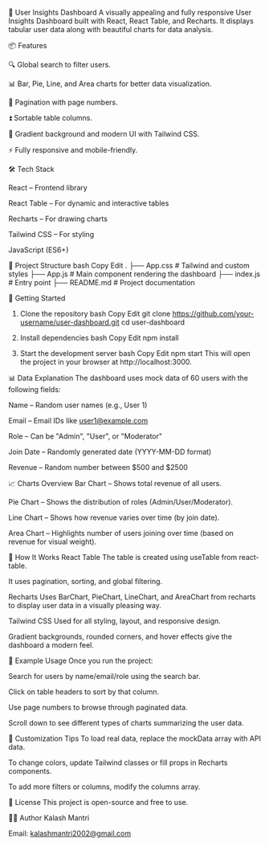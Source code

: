 🚀 User Insights Dashboard
A visually appealing and fully responsive User Insights Dashboard built with React, React Table, and Recharts. It displays tabular user data along with beautiful charts for data analysis.



📦 Features

🔍 Global search to filter users.

📊 Bar, Pie, Line, and Area charts for better data visualization.

📅 Pagination with page numbers.

⏫ Sortable table columns.

🎨 Gradient background and modern UI with Tailwind CSS.

⚡ Fully responsive and mobile-friendly.





🛠️ Tech Stack

React – Frontend library

React Table – For dynamic and interactive tables

Recharts – For drawing charts

Tailwind CSS – For styling

JavaScript (ES6+)





📁 Project Structure
bash
Copy
Edit
.
├── App.css              # Tailwind and custom styles
├── App.js               # Main component rendering the dashboard
├── index.js             # Entry point
├── README.md            # Project documentation




🚀 Getting Started

1. Clone the repository
bash
Copy
Edit
git clone https://github.com/your-username/user-dashboard.git
cd user-dashboard

2. Install dependencies
bash
Copy
Edit
npm install

3. Start the development server
bash
Copy
Edit
npm start
This will open the project in your browser at http://localhost:3000.





📊 Data Explanation
The dashboard uses mock data of 60 users with the following fields:

Name – Random user names (e.g., User 1)

Email – Email IDs like user1@example.com

Role – Can be "Admin", "User", or "Moderator"

Join Date – Randomly generated date (YYYY-MM-DD format)

Revenue – Random number between $500 and $2500





📈 Charts Overview
Bar Chart – Shows total revenue of all users.

Pie Chart – Shows the distribution of roles (Admin/User/Moderator).

Line Chart – Shows how revenue varies over time (by join date).

Area Chart – Highlights number of users joining over time (based on revenue for visual weight).




🧠 How It Works
React Table
The table is created using useTable from react-table.

It uses pagination, sorting, and global filtering.

Recharts
Uses BarChart, PieChart, LineChart, and AreaChart from recharts to display user data in a visually pleasing way.

Tailwind CSS
Used for all styling, layout, and responsive design.

Gradient backgrounds, rounded corners, and hover effects give the dashboard a modern feel.





🧪 Example Usage
Once you run the project:

Search for users by name/email/role using the search bar.

Click on table headers to sort by that column.

Use page numbers to browse through paginated data.

Scroll down to see different types of charts summarizing the user data.




📌 Customization Tips
To load real data, replace the mockData array with API data.

To change colors, update Tailwind classes or fill props in Recharts components.

To add more filters or columns, modify the columns array.

📄 License
This project is open-source and free to use.

🙋‍♂️ Author
Kalash Mantri


Email: kalashmantri2002@gmail.com